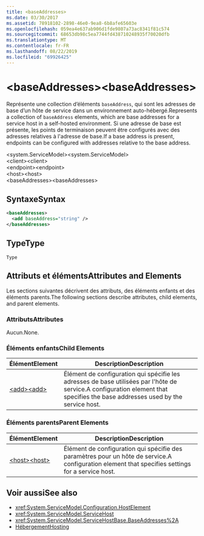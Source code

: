 ```yaml
---
title: <baseAddresses>
ms.date: 03/30/2017
ms.assetid: 78918102-2898-46e0-9ea8-6b8afe65603e
ms.openlocfilehash: 059ea4e637ab906d1fde9807a73ac8341f81c574
ms.sourcegitcommit: 68653db98c5ea7744fd438710248935f70020dfb
ms.translationtype: MT
ms.contentlocale: fr-FR
ms.lasthandoff: 08/22/2019
ms.locfileid: "69926425"
---
```

# <a name="baseaddresses"></a><span data-ttu-id="d26b3-101">\<baseAddresses></span><span class="sxs-lookup"><span data-stu-id="d26b3-101">\<baseAddresses></span></span>
<span data-ttu-id="d26b3-102">Représente une collection d’éléments `baseAddress`, qui sont les adresses de base d’un hôte de service dans un environnement auto-hébergé.</span><span class="sxs-lookup"><span data-stu-id="d26b3-102">Represents a collection of `baseAddress` elements, which are base addresses for a service host in a self-hosted environment.</span></span> <span data-ttu-id="d26b3-103">Si une adresse de base est présente, les points de terminaison peuvent être configurés avec des adresses relatives à l'adresse de base.</span><span class="sxs-lookup"><span data-stu-id="d26b3-103">If a base address is present, endpoints can be configured with addresses relative to the base address.</span></span>  
  
 <span data-ttu-id="d26b3-104">\<system.ServiceModel></span><span class="sxs-lookup"><span data-stu-id="d26b3-104">\<system.ServiceModel></span></span>  
<span data-ttu-id="d26b3-105">\<client></span><span class="sxs-lookup"><span data-stu-id="d26b3-105">\<client></span></span>  
<span data-ttu-id="d26b3-106">\<endpoint></span><span class="sxs-lookup"><span data-stu-id="d26b3-106">\<endpoint></span></span>  
<span data-ttu-id="d26b3-107">\<host></span><span class="sxs-lookup"><span data-stu-id="d26b3-107">\<host></span></span>  
<span data-ttu-id="d26b3-108">\<baseAddresses></span><span class="sxs-lookup"><span data-stu-id="d26b3-108">\<baseAddresses></span></span>  
  
## <a name="syntax"></a><span data-ttu-id="d26b3-109">Syntaxe</span><span class="sxs-lookup"><span data-stu-id="d26b3-109">Syntax</span></span>  
  
```xml  
<baseAddresses>
  <add baseAddress="string" />
</baseAddresses>
```  
  
## <a name="type"></a><span data-ttu-id="d26b3-110">Type</span><span class="sxs-lookup"><span data-stu-id="d26b3-110">Type</span></span>  
 `Type`  
  
## <a name="attributes-and-elements"></a><span data-ttu-id="d26b3-111">Attributs et éléments</span><span class="sxs-lookup"><span data-stu-id="d26b3-111">Attributes and Elements</span></span>  
 <span data-ttu-id="d26b3-112">Les sections suivantes décrivent des attributs, des éléments enfants et des éléments parents.</span><span class="sxs-lookup"><span data-stu-id="d26b3-112">The following sections describe attributes, child elements, and parent elements.</span></span>  
  
### <a name="attributes"></a><span data-ttu-id="d26b3-113">Attributs</span><span class="sxs-lookup"><span data-stu-id="d26b3-113">Attributes</span></span>  
 <span data-ttu-id="d26b3-114">Aucun.</span><span class="sxs-lookup"><span data-stu-id="d26b3-114">None.</span></span>  
  
### <a name="child-elements"></a><span data-ttu-id="d26b3-115">Éléments enfants</span><span class="sxs-lookup"><span data-stu-id="d26b3-115">Child Elements</span></span>  
  
|<span data-ttu-id="d26b3-116">Élément</span><span class="sxs-lookup"><span data-stu-id="d26b3-116">Element</span></span>|<span data-ttu-id="d26b3-117">Description</span><span class="sxs-lookup"><span data-stu-id="d26b3-117">Description</span></span>|  
|-------------|-----------------|  
|[<span data-ttu-id="d26b3-118">\<add></span><span class="sxs-lookup"><span data-stu-id="d26b3-118">\<add></span></span>](add-of-baseaddresses.md)|<span data-ttu-id="d26b3-119">Élément de configuration qui spécifie les adresses de base utilisées par l'hôte de service.</span><span class="sxs-lookup"><span data-stu-id="d26b3-119">A configuration element that specifies the base addresses used by the service host.</span></span>|  
  
### <a name="parent-elements"></a><span data-ttu-id="d26b3-120">Éléments parents</span><span class="sxs-lookup"><span data-stu-id="d26b3-120">Parent Elements</span></span>  
  
|<span data-ttu-id="d26b3-121">Élément</span><span class="sxs-lookup"><span data-stu-id="d26b3-121">Element</span></span>|<span data-ttu-id="d26b3-122">Description</span><span class="sxs-lookup"><span data-stu-id="d26b3-122">Description</span></span>|  
|-------------|-----------------|  
|[<span data-ttu-id="d26b3-123">\<host></span><span class="sxs-lookup"><span data-stu-id="d26b3-123">\<host></span></span>](host.md)|<span data-ttu-id="d26b3-124">Élément de configuration qui spécifie des paramètres pour un hôte de service.</span><span class="sxs-lookup"><span data-stu-id="d26b3-124">A configuration element that specifies settings for a service host.</span></span>|  
  
## <a name="see-also"></a><span data-ttu-id="d26b3-125">Voir aussi</span><span class="sxs-lookup"><span data-stu-id="d26b3-125">See also</span></span>

- <xref:System.ServiceModel.Configuration.HostElement>
- <xref:System.ServiceModel.ServiceHost>
- <xref:System.ServiceModel.ServiceHostBase.BaseAddresses%2A>
- [<span data-ttu-id="d26b3-126">Hébergement</span><span class="sxs-lookup"><span data-stu-id="d26b3-126">Hosting</span></span>](../../../wcf/feature-details/hosting.md)
